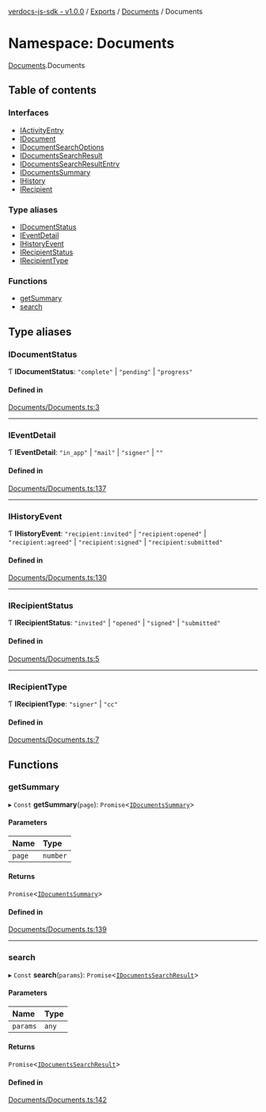 [verdocs-js-sdk - v1.0.0](../README.md) / [Exports](../modules.md) / [Documents](Documents.md) / Documents

# Namespace: Documents

[Documents](Documents.md).Documents

## Table of contents

### Interfaces

- [IActivityEntry](../interfaces/Documents.Documents-1.IActivityEntry.md)
- [IDocument](../interfaces/Documents.Documents-1.IDocument.md)
- [IDocumentSearchOptions](../interfaces/Documents.Documents-1.IDocumentSearchOptions.md)
- [IDocumentsSearchResult](../interfaces/Documents.Documents-1.IDocumentsSearchResult.md)
- [IDocumentsSearchResultEntry](../interfaces/Documents.Documents-1.IDocumentsSearchResultEntry.md)
- [IDocumentsSummary](../interfaces/Documents.Documents-1.IDocumentsSummary.md)
- [IHistory](../interfaces/Documents.Documents-1.IHistory.md)
- [IRecipient](../interfaces/Documents.Documents-1.IRecipient.md)

### Type aliases

- [IDocumentStatus](Documents.Documents-1.md#idocumentstatus)
- [IEventDetail](Documents.Documents-1.md#ieventdetail)
- [IHistoryEvent](Documents.Documents-1.md#ihistoryevent)
- [IRecipientStatus](Documents.Documents-1.md#irecipientstatus)
- [IRecipientType](Documents.Documents-1.md#irecipienttype)

### Functions

- [getSummary](Documents.Documents-1.md#getsummary)
- [search](Documents.Documents-1.md#search)

## Type aliases

### IDocumentStatus

Ƭ **IDocumentStatus**: ``"complete"`` \| ``"pending"`` \| ``"progress"``

#### Defined in

[Documents/Documents.ts:3](https://github.com/Verdocs/js-sdk/blob/cfc4bfe/src/Documents/Documents.ts#L3)

___

### IEventDetail

Ƭ **IEventDetail**: ``"in_app"`` \| ``"mail"`` \| ``"signer"`` \| ``""``

#### Defined in

[Documents/Documents.ts:137](https://github.com/Verdocs/js-sdk/blob/cfc4bfe/src/Documents/Documents.ts#L137)

___

### IHistoryEvent

Ƭ **IHistoryEvent**: ``"recipient:invited"`` \| ``"recipient:opened"`` \| ``"recipient:agreed"`` \| ``"recipient:signed"`` \| ``"recipient:submitted"``

#### Defined in

[Documents/Documents.ts:130](https://github.com/Verdocs/js-sdk/blob/cfc4bfe/src/Documents/Documents.ts#L130)

___

### IRecipientStatus

Ƭ **IRecipientStatus**: ``"invited"`` \| ``"opened"`` \| ``"signed"`` \| ``"submitted"``

#### Defined in

[Documents/Documents.ts:5](https://github.com/Verdocs/js-sdk/blob/cfc4bfe/src/Documents/Documents.ts#L5)

___

### IRecipientType

Ƭ **IRecipientType**: ``"signer"`` \| ``"cc"``

#### Defined in

[Documents/Documents.ts:7](https://github.com/Verdocs/js-sdk/blob/cfc4bfe/src/Documents/Documents.ts#L7)

## Functions

### getSummary

▸ `Const` **getSummary**(`page`): `Promise`<[`IDocumentsSummary`](../interfaces/Documents.Documents-1.IDocumentsSummary.md)\>

#### Parameters

| Name | Type |
| :------ | :------ |
| `page` | `number` |

#### Returns

`Promise`<[`IDocumentsSummary`](../interfaces/Documents.Documents-1.IDocumentsSummary.md)\>

#### Defined in

[Documents/Documents.ts:139](https://github.com/Verdocs/js-sdk/blob/cfc4bfe/src/Documents/Documents.ts#L139)

___

### search

▸ `Const` **search**(`params`): `Promise`<[`IDocumentsSearchResult`](../interfaces/Documents.Documents-1.IDocumentsSearchResult.md)\>

#### Parameters

| Name | Type |
| :------ | :------ |
| `params` | `any` |

#### Returns

`Promise`<[`IDocumentsSearchResult`](../interfaces/Documents.Documents-1.IDocumentsSearchResult.md)\>

#### Defined in

[Documents/Documents.ts:142](https://github.com/Verdocs/js-sdk/blob/cfc4bfe/src/Documents/Documents.ts#L142)
